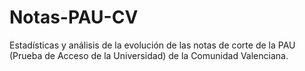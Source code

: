 # Notas-PAU-CV
Estadísticas y análisis de la evolución de las notas de corte de la PAU (Prueba de Acceso de la Universidad) de la Comunidad Valenciana.
